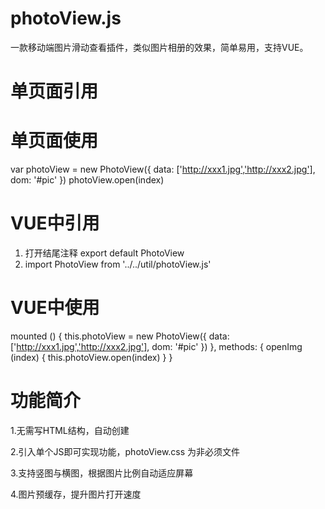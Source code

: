 # photoView.js
一款移动端图片滑动查看插件，类似图片相册的效果，简单易用，支持VUE。

# 单页面引用
<script src="./photoView.js"></script>

# 单页面使用
  var photoView = new PhotoView({
                      data: ['http://xxx1.jpg','http://xxx2.jpg'],
                      dom: '#pic'
                  })
  photoView.open(index)

# VUE中引用
1. 打开结尾注释 export default PhotoView
2. import PhotoView from '../../util/photoView.js'

# VUE中使用
  mounted () {
    this.photoView = new PhotoView({
                         data: ['http://xxx1.jpg','http://xxx2.jpg'],
                         dom: '#pic'
                     })
  },
  methods: {
    openImg (index) {
       this.photoView.open(index)
    }
  }
  
  # 功能简介
  
  1.无需写HTML结构，自动创建
  
  2.引入单个JS即可实现功能，photoView.css 为非必须文件
  
  3.支持竖图与横图，根据图片比例自动适应屏幕
  
  4.图片预缓存，提升图片打开速度
  
